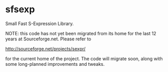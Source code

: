 sfsexp
======

Small Fast S-Expression Library.

NOTE: this code has not yet been migrated from its home for the last 12 years at Sourceforge.net.  Please refer to

http://sourceforge.net/projects/sexpr/

for the current home of the project.  The code will migrate soon, along with some long-planned improvements and tweaks.
